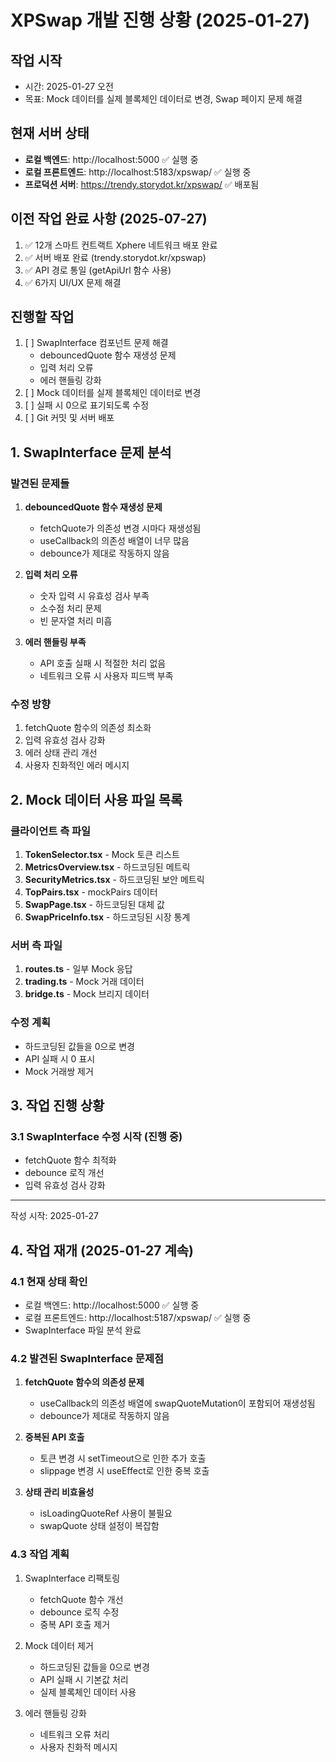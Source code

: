# XPSwap 개발 진행 상황 (2025-01-27)

## 작업 시작
- 시간: 2025-01-27 오전
- 목표: Mock 데이터를 실제 블록체인 데이터로 변경, Swap 페이지 문제 해결

## 현재 서버 상태
- **로컬 백엔드**: http://localhost:5000 ✅ 실행 중
- **로컬 프론트엔드**: http://localhost:5183/xpswap/ ✅ 실행 중
- **프로덕션 서버**: https://trendy.storydot.kr/xpswap/ ✅ 배포됨

## 이전 작업 완료 사항 (2025-07-27)
1. ✅ 12개 스마트 컨트랙트 Xphere 네트워크 배포 완료
2. ✅ 서버 배포 완료 (trendy.storydot.kr/xpswap)
3. ✅ API 경로 통일 (getApiUrl 함수 사용)
4. ✅ 6가지 UI/UX 문제 해결

## 진행할 작업
1. [ ] SwapInterface 컴포넌트 문제 해결
   - debouncedQuote 함수 재생성 문제
   - 입력 처리 오류
   - 에러 핸들링 강화
2. [ ] Mock 데이터를 실제 블록체인 데이터로 변경
3. [ ] 실패 시 0으로 표기되도록 수정
4. [ ] Git 커밋 및 서버 배포

## 1. SwapInterface 문제 분석

### 발견된 문제들
1. **debouncedQuote 함수 재생성 문제**
   - fetchQuote가 의존성 변경 시마다 재생성됨
   - useCallback의 의존성 배열이 너무 많음
   - debounce가 제대로 작동하지 않음

2. **입력 처리 오류**  
   - 숫자 입력 시 유효성 검사 부족
   - 소수점 처리 문제
   - 빈 문자열 처리 미흡

3. **에러 핸들링 부족**
   - API 호출 실패 시 적절한 처리 없음
   - 네트워크 오류 시 사용자 피드백 부족

### 수정 방향
1. fetchQuote 함수의 의존성 최소화
2. 입력 유효성 검사 강화
3. 에러 상태 관리 개선
4. 사용자 친화적인 에러 메시지

## 2. Mock 데이터 사용 파일 목록

### 클라이언트 측 파일
1. **TokenSelector.tsx** - Mock 토큰 리스트
2. **MetricsOverview.tsx** - 하드코딩된 메트릭
3. **SecurityMetrics.tsx** - 하드코딩된 보안 메트릭
4. **TopPairs.tsx** - mockPairs 데이터
5. **SwapPage.tsx** - 하드코딩된 대체 값
6. **SwapPriceInfo.tsx** - 하드코딩된 시장 통계

### 서버 측 파일
1. **routes.ts** - 일부 Mock 응답
2. **trading.ts** - Mock 거래 데이터
3. **bridge.ts** - Mock 브리지 데이터

### 수정 계획
- 하드코딩된 값들을 0으로 변경
- API 실패 시 0 표시
- Mock 거래쌍 제거

## 3. 작업 진행 상황

### 3.1 SwapInterface 수정 시작 (진행 중)
- fetchQuote 함수 최적화
- debounce 로직 개선
- 입력 유효성 검사 강화

---
작성 시작: 2025-01-27


## 4. 작업 재개 (2025-01-27 계속)

### 4.1 현재 상태 확인
- 로컬 백엔드: http://localhost:5000 ✅ 실행 중
- 로컬 프론트엔드: http://localhost:5187/xpswap/ ✅ 실행 중
- SwapInterface 파일 분석 완료

### 4.2 발견된 SwapInterface 문제점
1. **fetchQuote 함수의 의존성 문제**
   - useCallback의 의존성 배열에 swapQuoteMutation이 포함되어 재생성됨
   - debounce가 제대로 작동하지 않음

2. **중복된 API 호출**
   - 토큰 변경 시 setTimeout으로 인한 추가 호출
   - slippage 변경 시 useEffect로 인한 중복 호출

3. **상태 관리 비효율성**
   - isLoadingQuoteRef 사용이 불필요
   - swapQuote 상태 설정이 복잡함

### 4.3 작업 계획
1. SwapInterface 리팩토링
   - fetchQuote 함수 개선
   - debounce 로직 수정
   - 중복 API 호출 제거

2. Mock 데이터 제거
   - 하드코딩된 값들을 0으로 변경
   - API 실패 시 기본값 처리
   - 실제 블록체인 데이터 사용

3. 에러 핸들링 강화
   - 네트워크 오류 처리
   - 사용자 친화적 메시지
